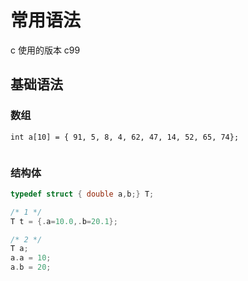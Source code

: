 # 常用语法

c 使用的版本 c99

## 基础语法
### 数组

```
int a[10] = { 91, 5, 8, 4, 62, 47, 14, 52, 65, 74};


```

### 结构体

```c
typedef struct { double a,b;} T;

/* 1 */
T t = {.a=10.0,.b=20.1};

/* 2 */
T a;
a.a = 10;
a.b = 20;
```
